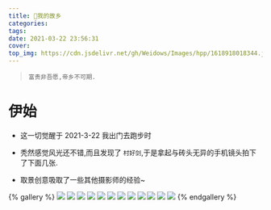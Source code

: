 ```yaml
---
title: 👶我的故乡
categories:
tags:
date: 2021-03-22 23:56:31
cover:
top_img: https://cdn.jsdelivr.net/gh/Weidows/Images/hpp/1618918018344.jpeg
---
```


<!--
 * @?: *********************************************************************
 * @Author: Weidows
 * @LastEditors: Weidows
 * @LastEditTime: 2021-04-20 19:33:46
 * @FilePath: \Weidowsd:\Game\Github\Blog-private\source\gallery_data\Private\我的故乡.md
 * @Description:
 * @!: *********************************************************************
-->

> `富贵非吾愿,帝乡不可期.`

# 伊始

- 这一切觉醒于 2021-3-22 我出门去跑步时

- 秃然感觉风光还不错,而且发现了 `村好剑`,于是拿起与砖头无异的手机镜头拍下了下面几张.

- 取景创意吸取了一些其他摄影师的经验~

{% gallery %}
![](https://cdn.jsdelivr.net/gh/Weidows/Images/hpp/1618918018344.jpeg)
![](https://cdn.jsdelivr.net/gh/Weidows/Images/Fantasy/我的故乡/1/IMG_20210321_211844_compressed.jpg)
![](https://cdn.jsdelivr.net/gh/Weidows/Images/Fantasy/我的故乡/1/IMG_20210322_173026_compressed.jpg)
![](https://cdn.jsdelivr.net/gh/Weidows/Images/Fantasy/我的故乡/1/IMG_20210322_173047_compressed.jpg)
![](https://cdn.jsdelivr.net/gh/Weidows/Images/Fantasy/我的故乡/1/IMG_20210322_173755_compressed.jpg)
![](https://cdn.jsdelivr.net/gh/Weidows/Images/Fantasy/我的故乡/1/IMG_20210322_173810_compressed.jpg)
![](https://cdn.jsdelivr.net/gh/Weidows/Images/Fantasy/我的故乡/1/IMG_20210322_173815_compressed.jpg)
![](https://cdn.jsdelivr.net/gh/Weidows/Images/Fantasy/我的故乡/1/IMG_20210322_173846_compressed.jpg)
![](https://cdn.jsdelivr.net/gh/Weidows/Images/Fantasy/我的故乡/1/IMG_20210322_174150_compressed.jpg)
![](https://cdn.jsdelivr.net/gh/Weidows/Images/Fantasy/我的故乡/1/IMG_20210322_174212_compressed.jpg)
![](https://cdn.jsdelivr.net/gh/Weidows/Images/Fantasy/我的故乡/1/IMG_20210322_174217_compressed.jpg)
![](https://cdn.jsdelivr.net/gh/Weidows/Images/Fantasy/我的故乡/1/IMG_20210322_174645_compressed.jpg)
{% endgallery %}
